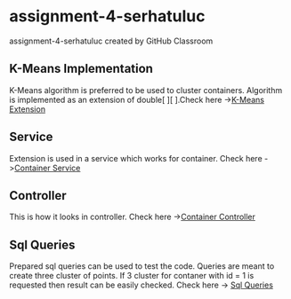 # assignment-4-serhatuluc
assignment-4-serhatuluc created by GitHub Classroom

K-Means Implementation
--------------------------------------------------------------
K-Means algorithm is preferred to be used to cluster containers. Algorithm is implemented as an extension of double[ ][ ].Check here ->[K-Means Extension](https://github.com/195-Patika-Dev-Paycore-Net-Bootcamp/assignment-4-serhatuluc/blob/main/PycApi.Service/KMeansExtension.cs)

Service
------------------------------------------------------------
Extension is used in a service which works for container. Check here ->[Container Service](https://github.com/195-Patika-Dev-Paycore-Net-Bootcamp/assignment-4-serhatuluc/blob/main/PycApi.Service/Container/Concrete/ContainerService.cs)

Controller
----------------------------------------------------------------
This is how it looks in controller. Check here ->[Container Controller](https://github.com/195-Patika-Dev-Paycore-Net-Bootcamp/assignment-4-serhatuluc/blob/main/PycApi/Controllers/ContainerController.cs)

Sql Queries
---------------------------------------------------
Prepared sql queries can be used to test the code. Queries are meant to create three cluster of points. If 3 cluster for contaner with id = 1  is requested then result 
can be easily checked. Check here -> [Sql Queries](https://github.com/195-Patika-Dev-Paycore-Net-Bootcamp/assignment-4-serhatuluc/blob/main/query.sql)
